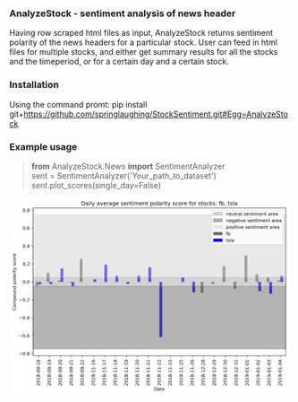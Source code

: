 ### AnalyzeStock - sentiment analysis of news header
Having row scraped html files as input, AnalyzeStock returns sentiment polarity of the news headers for a particular stock. 
User can feed in html files for multiple stocks, and either get summary results for all the stocks and the timeperiod, or for a certain day and a certain stock. 

### Installation
Using the command promt: pip install git+https://github.com/springlaughing/StockSentiment.git#Egg=AnalyzeStock

### Example usage

>**from** AnalyzeStock.News **import** SentimentAnalyzer<br>
>sent = SentimentAnalyzer('Your_path_to_dataset')<br>
>sent.plot_scores(single_day=False)<br>
<img width="500" alt="example" src="https://github.com/springlaughing/StockSentiment/blob/main/img/output_example1.png">
